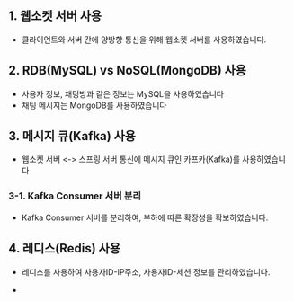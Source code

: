 
## 1. 웹소켓 서버 사용
- 클라이언트와 서버 간에 양방향 통신을 위해 웹소켓 서버를 사용하였습니다. 

## 2. RDB(MySQL) vs NoSQL(MongoDB) 사용
- 사용자 정보, 채팅방과 같은 정보는 MySQL을 사용하였습니다
- 채팅 메시지는 MongoDB를 사용하였습니다

## 3. 메시지 큐(Kafka) 사용
- 웹소켓 서버 <-> 스프링 서버 통신에 메시지 큐인 카프카(Kafka)를 사용하였습니다

### 3-1. Kafka Consumer 서버 분리
- Kafka Consumer 서버를 분리하여, 부하에 따른 확장성을 확보하였습니다.

## 4. 레디스(Redis) 사용
- 레디스를 사용하여 사용자ID-IP주소, 사용자ID-세션 정보를 관리하였습니다.

- 

